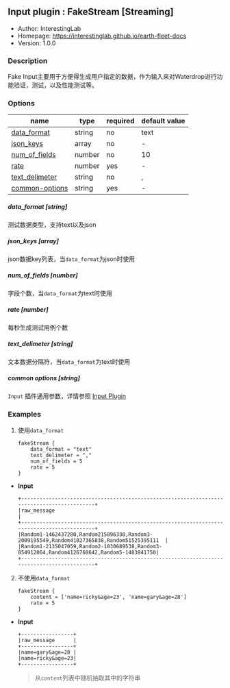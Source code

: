 ## Input plugin : FakeStream [Streaming]

* Author: InterestingLab
* Homepage: https://interestinglab.github.io/earth-fleet-docs
* Version: 1.0.0

### Description

Fake Input主要用于方便得生成用户指定的数据，作为输入来对Waterdrop进行功能验证，测试，以及性能测试等。

### Options

| name | type | required | default value |
| --- | --- | --- | --- |
| [data_format](#data_format-string) | string | no | text |
| [json_keys](#json_keys-array) | array | no | - |
| [num_of_fields](#num_of_fields-number) | number | no | 10 |
| [rate](#rate-number) | number | yes | - |
| [text_delimeter](#text_delimeter-string) | string | no | , |
| [common-options](#common-options-string)| string | yes | - |


##### data_format [string]

测试数据类型，支持text以及json

##### json_keys [array]

json数据key列表，当`data_format`为json时使用

##### num_of_fields [number]

字段个数，当`data_format`为text时使用

##### rate [number]

每秒生成测试用例个数

##### text_delimeter [string]

文本数据分隔符，当`data_format`为text时使用

##### common options [string]

`Input` 插件通用参数，详情参照 [Input Plugin](/zh-cn/v1/configuration/input-plugin)


### Examples

1. 使用`data_format`

    ```
    fakeStream {
        data_format = "text"
        text_delimeter = ","
        num_of_fields = 5
        rate = 5
    }
    ```

* **Input**

    ```
    +-------------------------------------------------------------------------------------------+
    |raw_message                                                                                |
    +-------------------------------------------------------------------------------------------+
    |Random1-1462437280,Random215896330,Random3-2009195549,Random41027365838,Random51525395111  |
    |Random1-2135047059,Random2-1030689538,Random3-854912064,Random4126768642,Random5-1483841750|
    +-------------------------------------------------------------------------------------------+
    ```


2. 不使用`data_format`

    ```
    fakeStream {
        content = ['name=ricky&age=23', 'name=gary&age=28']
        rate = 5
    }
    ```

* **Input**

    ```
    +-----------------+
    |raw_message      |
    +-----------------+
    |name=gary&age=28 |
    |name=ricky&age=23|
    +-----------------+
    ```

    > 从`content`列表中随机抽取其中的字符串
